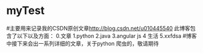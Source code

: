 # myTest
#主要用来记录我的CSDN原创文章<http://blog.csdn.net/u010445540>
此博客包含了以下以及方面：
0.文章
1.python
2.java
3.angular js
4 生活
5.xxfdsa
#博客中接下来会出一系列详细的文章，关于python 爬虫的，敬请期待
